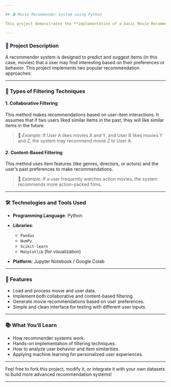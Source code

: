 ```yaml
---

## 🎬 Movie Recommender System using Python

This project demonstrates the **implementation of a basic Movie Recommender System** using Python. Recommender systems are powerful tools that provide personalized suggestions to users by analyzing past behavior and item characteristics. They are widely used in platforms like Netflix, YouTube, Amazon, and Spotify.

---
```


### 📌 Project Description

A recommender system is designed to predict and suggest items (in this case, movies) that a user may find interesting based on their preferences or behavior. This project implements two popular recommendation approaches:

---

### 🤝 Types of Filtering Techniques

#### 1. **Collaborative Filtering**

This method makes recommendations based on user-item interactions. It assumes that if two users liked similar items in the past, they will like similar items in the future.

> 📌 *Example:* If User A likes movies X and Y, and User B likes movies Y and Z, the system may recommend movie Z to User A.

#### 2. **Content-Based Filtering**

This method uses item features (like genres, directors, or actors) and the user’s past preferences to make recommendations.

> 📌 *Example:* If a user frequently watches action movies, the system recommends more action-packed films.

---

### 🛠️ Technologies and Tools Used

* **Programming Language**: Python
* **Libraries**:

  * `Pandas`
  * `NumPy`
  * `Scikit-learn`
  * `Matplotlib` (for visualization)
* **Platform**: Jupyter Notebook / Google Colab

---

### 🚀 Features

* Load and process movie and user data.
* Implement both collaborative and content-based filtering.
* Generate movie recommendations based on user preferences.
* Simple and clean interface for testing with different user inputs.

---

### 📚 What You’ll Learn

* How recommender systems work.
* Hands-on implementation of filtering techniques.
* How to analyze user behavior and item similarities.
* Applying machine learning for personalized user experiences.

---

Feel free to fork this project, modify it, or integrate it with your own datasets to build more advanced recommendation systems!

---

